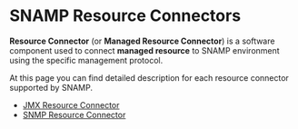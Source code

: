 SNAMP Resource Connectors
====
**Resource Connector** (or **Managed Resource Connector**) is a software component used to connect **managed resource** to SNAMP environment using the specific management protocol.

At this page you can find detailed description for each resource connector supported by SNAMP.

* [JMX Resource Connector](jmx-connector.md)
* [SNMP Resource Connector](snmp-connector.md)
